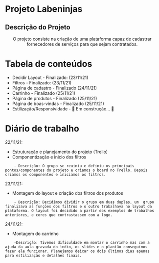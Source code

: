 Projeto Labeninjas
=================

## Descrição do Projeto
<p align="center">O projeto consiste na criação de uma plataforma capaz de cadastrar fornecedores de serviços para que sejam contratados.</p>

Tabela de conteúdos
=================
<!--ts-->
   * Decidir Layout - Finalizado: (23/11/21)
   * Filtros - Finalizado: (23/11/21)
   * Página de cadastro - Finalizado (24/11/21)
   * Carrinho - Finalizado (25/11/21)
   * Página de produtos - Finalizado (25/11/21)
   * Página de boas-vindas - Finalizado (25/11/21)
   * Estilização/Responsividade - 🚧 Em construção...  🚧
<!--te-->

Diário de trabalho
================
22/11/21:
<!--ts-->
* Estruturação e planejamento do projeto (Trello)
* Componentização e inicio dos filtros
<!--te-->
        - Descrição: O grupo se reuiniu e definiu os principais pontos/componentes do projeto e criamos o board no Trello. Depois criamos os componentes e iniciamos os filtros.
23/11/21:
<!--ts-->
* Montagem do layout e criação dos filtros dos produtos
<!--te-->
        - Descrição: Decidimos dividir o grupo em duas duplas, um  grupo finalizava as funções dos filtros e o outro trabalhava no layout da plataforma. O layout foi decidido a partir dos exemplos de trabalhos anteriores, e cores que contrastassem com a logo.
24/11/21:
<!--ts-->
* Montagem do carrinho
<!--te-->
        -Descrição: Tivemos dificuldade em montar o carrinho mas com a ajuda da aula gravada do ìndio, os slides e o plantão conseguimos fazer ele funcionar. Planejamos deixar os dois últimos dias apenas para estilização e detalhes finais.
